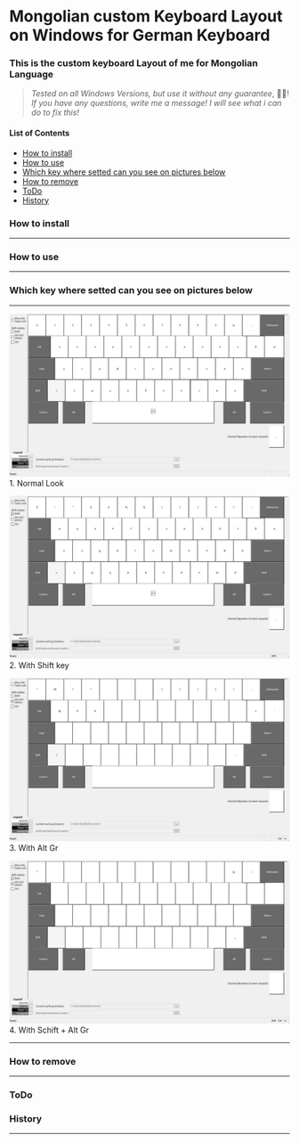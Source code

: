 # Mongolian custom Keyboard Layout on Windows for German Keyboard
### This is the custom keyboard Layout of me for Mongolian Language
>_Tested on all Windows Versions, but use it without any guarantee_, 🤣😂!
>_If you have any questions, write me a message! I will see what i can do to fix this!_

#### List of Contents

+ [How to install](#how-to-install)
+ [How to use](#how-to-use)
+ [Which key where setted can you see on pictures below](#which-key-where-setted-can-you-see-on-pictures-below)
+ [How to remove](#how-to-remove)
+ [ToDo](#todo)
+ [History](#history)

### How to install
- - -

### How to use
- - -

### Which key where setted can you see on pictures below
- - -
![Normal Look](images/0_Normale_Ansicht.jpg) 1. Normal Look <br>

![With Shift key](images/1_Shft_Ansicht.jpg) 2. With Shift key <br>

![With Alt Gr](images/2_AltGr_Ansicht.jpg) 3. With Alt Gr <br>

![With Schift + Alt Gr](images/3_ShftAltGr_Ansicht.jpg) 4. With Schift + Alt Gr <br>


- - -

### How to remove

- - - 

### ToDo

### History
- - -
